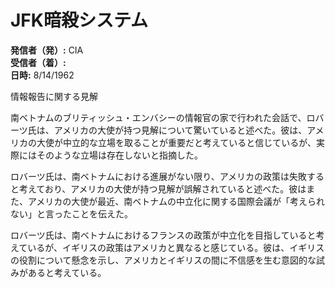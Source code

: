 # JFK暗殺システム

**発信者（発）:** CIA  
**受信者（着）:**  
**日時:** 8/14/1962

情報報告に関する見解

南ベトナムのブリティッシュ・エンバシーの情報官の家で行われた会話で、ロバーツ氏は、アメリカの大使が持つ見解について驚いていると述べた。彼は、アメリカの大使が中立的な立場を取ることが重要だと考えていると信じているが、実際にはそのような立場は存在しないと指摘した。

ロバーツ氏は、南ベトナムにおける進展がない限り、アメリカの政策は失敗すると考えており、アメリカの大使が持つ見解が誤解されていると述べた。彼はまた、アメリカの大使が最近、南ベトナムの中立化に関する国際会議が「考えられない」と言ったことを伝えた。

ロバーツ氏は、南ベトナムにおけるフランスの政策が中立化を目指していると考えているが、イギリスの政策はアメリカと異なると感じている。彼は、イギリスの役割について懸念を示し、アメリカとイギリスの間に不信感を生む意図的な試みがあると考えている。